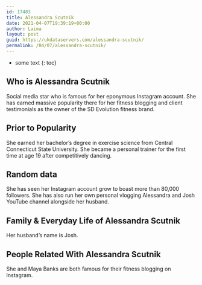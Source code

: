 ```yaml
---
id: 17483
title: Alessandra Scutnik
date: 2021-04-07T19:39:19+00:00
author: Laima
layout: post
guid: https://ukdataservers.com/alessandra-scutnik/
permalink: /04/07/alessandra-scutnik/
---
```


* some text
{: toc}


## Who is Alessandra Scutnik
                  
                  
                  
Social media star who is famous for her eponymous Instagram account. She has earned massive popularity there for her fitness blogging and client testimonials as the owner of the SD Evolution fitness brand. 
                  
              
            
              
            
                
                
                
## Prior to Popularity
                  
                  
                  
She earned her bachelor&#8217;s degree in exercise science from Central Connecticut State University. She became a personal trainer for the first time at age 19 after competitively dancing. 
                  
              
            
              
            
                
                
                
## Random data
                  
                  
                  
She has seen her Instagram account grow to boast more than 80,000 followers. She has also run her own personal vlogging Alessandra and Josh YouTube channel alongside her husband. 
                  
              
            
              
            
                
                
                
## Family & Everyday Life of Alessandra Scutnik
                  
                  
                  
Her husband&#8217;s name is Josh. 
                  
              
            
              
            
                
                
                
## People Related With Alessandra Scutnik
                  
                  
                  
She and Maya Banks are both famous for their fitness blogging on Instagram. 
                  
              
            
              
            
                
              
            
              
              
            
            
              
            
          
          
          